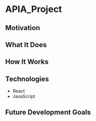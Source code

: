 # APIA_Project

## Motivation

## What It Does

## How It Works

## Technologies
* React
* JavaScript

## Future Development Goals
